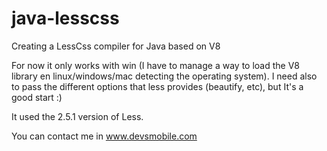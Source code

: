 # java-lesscss
Creating a LessCss compiler for Java based on V8

For now it only works with win (I have to manage a way to load the V8 library en linux/windows/mac detecting the operating system).
I need also to pass the different options that less provides (beautify, etc), but It's a good start :)

It used the 2.5.1 version of Less.

You can contact me in www.devsmobile.com

